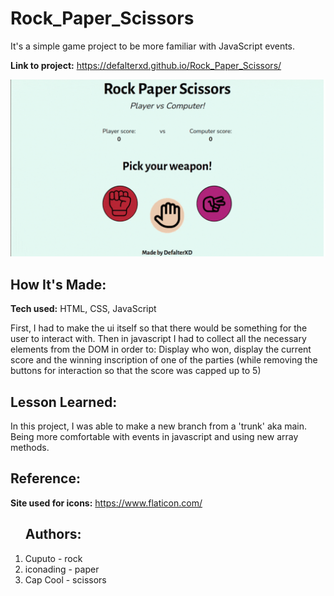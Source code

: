 # Rock_Paper_Scissors

It's a simple game project to be more familiar with JavaScript events.

**Link to project:** https://defalterxd.github.io/Rock_Paper_Scissors/

![website showcase](./image_showcase.gif)

## How It's Made:

**Tech used:** HTML, CSS, JavaScript

First, I had to make the ui itself so that there would be something for the user to interact with.
Then in javascript I had to collect all the necessary elements from the DOM in order to: 
Display who won, display the current score and the winning inscription of one of the parties (while removing the buttons for interaction so that the score was capped up to 5)

## Lesson Learned:

In this project, I was able to make a new branch from a 'trunk' aka main. Being more comfortable with events in javascript and using new array methods.

## Reference:
**Site used for icons:** https://www.flaticon.com/

<ol>
<h2>Authors:</h2>
<li> Cuputo - rock</li>
<li> iconading - paper</li>
<li>Cap Cool - scissors</li>
</ol>